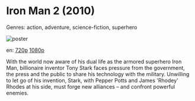 # Iron Man 2 (2010)

Genres: action, adventure, science-fiction, superhero

![poster](http://image.tmdb.org/t/p/w500/ArqpkNYGfcTIA6umWt6xihfIZZv.jpg)

en:
  [720p](magnet:?xt=urn:btih:5BBBEEA6265E3C934AD7D657D5C5D5BC49DD6C87&tr=udp://glotorrents.pw:6969/announce&tr=udp://tracker.opentrackr.org:1337/announce&tr=udp://torrent.gresille.org:80/announce&tr=udp://tracker.openbittorrent.com:80&tr=udp://tracker.coppersurfer.tk:6969&tr=udp://tracker.leechers-paradise.org:6969&tr=udp://p4p.arenabg.ch:1337&tr=udp://tracker.internetwarriors.net:1337)
  [1080p](magnet:?xt=urn:btih:B550A0A32B0749ABFADB8EB0736F03D271E876E0&tr=udp://glotorrents.pw:6969/announce&tr=udp://tracker.opentrackr.org:1337/announce&tr=udp://torrent.gresille.org:80/announce&tr=udp://tracker.openbittorrent.com:80&tr=udp://tracker.coppersurfer.tk:6969&tr=udp://tracker.leechers-paradise.org:6969&tr=udp://p4p.arenabg.ch:1337&tr=udp://tracker.internetwarriors.net:1337)
  


With the world now aware of his dual life as the armored superhero Iron Man, billionaire inventor Tony Stark faces pressure from the government, the press and the public to share his technology with the military. Unwilling to let go of his invention, Stark, with Pepper Potts and James 'Rhodey' Rhodes at his side, must forge new alliances – and confront powerful enemies.